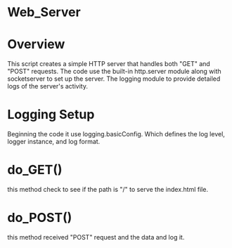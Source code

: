 # Web_Server 

# Overview
 This script creates a simple HTTP server that handles both 
 "GET" and "POST" requests. The code use the built-in http.server module
 along with socketserver to set up the server. The logging module to provide detailed logs of the
 server's activity. 

# Logging Setup 
Beginning the code it use logging.basicConfig. Which defines the log level, logger instance, and
log format.

# do_GET()
this method check to see if the path is "/" to serve the index.html file. 

# do_POST()
this method received "POST" request and the data and log it.


